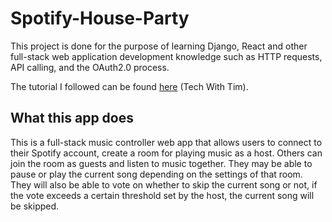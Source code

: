 # Spotify-House-Party
This project is done for the purpose of learning Django, React and other full-stack web application development knowledge such as HTTP requests, API calling, and the OAuth2.0 process. 

The tutorial I followed can be found [here](https://www.youtube.com/watch?v=JD-age0BPVo&list=PLzMcBGfZo4-kCLWnGmK0jUBmGLaJxvi4j) (Tech With Tim).

## What this app does
This is a full-stack music controller web app that allows users to connect to their Spotify account, create a room for playing music as a host. Others can join the room as guests and listen to music together. They may be able to pause or play the current song depending on the settings of that room. They will also be able to vote on whether to skip the current song or not, if the vote exceeds a certain threshold set by the host, the current song will be skipped. 
